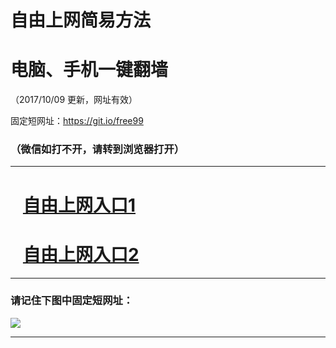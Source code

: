 ﻿# 自由上网简易方法

# 电脑、手机一键翻墙

（2017/10/09 更新，网址有效）

固定短网址：https://git.io/free99

### （微信如打不开，请转到浏览器打开）


***





# &nbsp;&nbsp; <a href="http://ft1998211582.fwq-tz-1001.info/fwqtz01.html?t=100900119248 " target="_blank">自由上网入口1</a>
# &nbsp;&nbsp; <a href="http://ft3022526469.fwq-tz-1002.info/fwqtz02.html?t=100900118618 " target="_blank">自由上网入口2</a>
***

### 请记住下图中固定短网址：

<img src="https://s3-us-west-2.amazonaws.com/fwq-1001/yjfq-20170905okok.png" /> 


***

